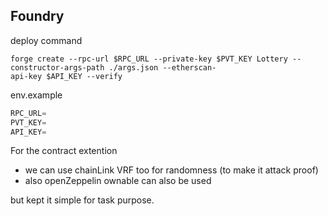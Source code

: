 ## Foundry

deploy command

```shell
forge create --rpc-url $RPC_URL --private-key $PVT_KEY Lottery --constructor-args-path ./args.json --etherscan-
api-key $API_KEY --verify
```

env.example

```javascript
RPC_URL=
PVT_KEY=
API_KEY=
```

For the contract extention

- we can use chainLink VRF too for randomness (to make it attack proof)
- also openZeppelin ownable can also be used

but kept it simple for task purpose.
